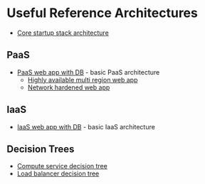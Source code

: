 # Useful Reference Architectures

- [Core startup stack architecture](https://learn.microsoft.com/en-us/azure/architecture/example-scenario/startups/core-startup-stack)

## PaaS
- [PaaS web app with DB](https://learn.microsoft.com/en-us/azure/architecture/reference-architectures/app-service-web-app/scalable-web-app) - basic PaaS architecture
  - [Highly available multi region web app](https://learn.microsoft.com/en-us/azure/architecture/reference-architectures/app-service-web-app/multi-region)
  - [Network hardened web app](https://learn.microsoft.com/en-us/azure/architecture/example-scenario/security/hardened-web-app)

## IaaS
- [IaaS web app with DB](https://learn.microsoft.com/en-us/azure/architecture/high-availability/ref-arch-iaas-web-and-db) - basic IaaS architecture

## Decision Trees
- [Compute service decision tree](https://learn.microsoft.com/en-us/azure/architecture/guide/technology-choices/compute-decision-tree)
- [Load balancer decision tree](https://learn.microsoft.com/en-us/azure/architecture/guide/technology-choices/load-balancing-overview)
